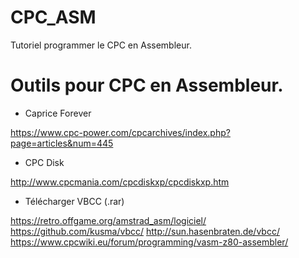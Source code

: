 # CPC_ASM
Tutoriel programmer le CPC en Assembleur.

# Outils pour CPC en Assembleur.

- Caprice Forever

https://www.cpc-power.com/cpcarchives/index.php?page=articles&num=445

- CPC Disk

http://www.cpcmania.com/cpcdiskxp/cpcdiskxp.htm

- Télécharger VBCC (.rar)

https://retro.offgame.org/amstrad_asm/logiciel/
https://github.com/kusma/vbcc/
http://sun.hasenbraten.de/vbcc/
https://www.cpcwiki.eu/forum/programming/vasm-z80-assembler/

